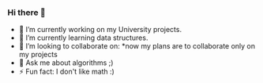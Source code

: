 ### Hi there 👋

- 🔭 I’m currently working on my University projects.
- 🌱 I’m currently learning data structures.
- 👯 I’m looking to collaborate on: *now my plans are to collaborate only on my projects
- 💬 Ask me about algorithms ;)
- ⚡ Fun fact: I don't like math :)

